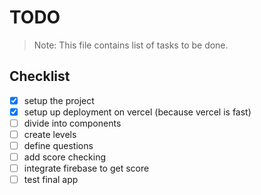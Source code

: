 # TODO

> Note: This file contains list of tasks to be done.

## Checklist

- [x] setup the project
- [x] setup up deployment on vercel (because vercel is fast)
- [ ] divide into components
- [ ] create levels
- [ ] define questions
- [ ] add score checking
- [ ] integrate firebase to get score
- [ ] test final app
